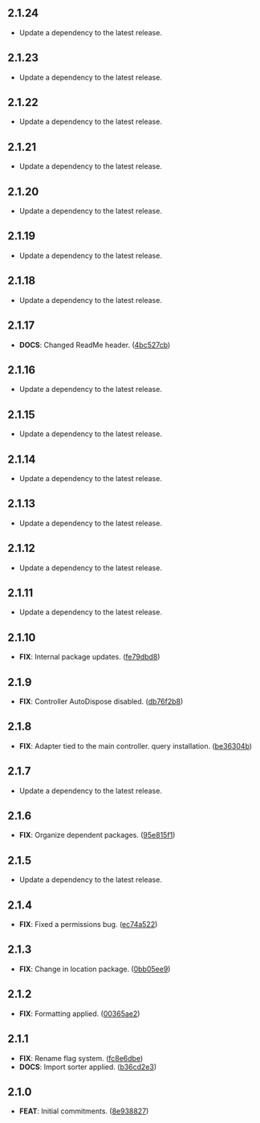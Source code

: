 ## 2.1.24

 - Update a dependency to the latest release.

## 2.1.23

 - Update a dependency to the latest release.

## 2.1.22

 - Update a dependency to the latest release.

## 2.1.21

 - Update a dependency to the latest release.

## 2.1.20

 - Update a dependency to the latest release.

## 2.1.19

 - Update a dependency to the latest release.

## 2.1.18

 - Update a dependency to the latest release.

## 2.1.17

 - **DOCS**: Changed ReadMe header. ([4bc527cb](https://github.com/mathrunet/flutter_masamune/commit/4bc527cb3bf06cb287db8b65bbc183ae49894733))

## 2.1.16

 - Update a dependency to the latest release.

## 2.1.15

 - Update a dependency to the latest release.

## 2.1.14

 - Update a dependency to the latest release.

## 2.1.13

 - Update a dependency to the latest release.

## 2.1.12

 - Update a dependency to the latest release.

## 2.1.11

 - Update a dependency to the latest release.

## 2.1.10

 - **FIX**: Internal package updates. ([fe79dbd8](https://github.com/mathrunet/flutter_masamune/commit/fe79dbd8b93edbceb3656f860915b6e0460a2c77))

## 2.1.9

 - **FIX**: Controller AutoDispose disabled. ([db76f2b8](https://github.com/mathrunet/flutter_masamune/commit/db76f2b8d9d251f6516cc8f0aac0f2c3f1fbe10e))

## 2.1.8

 - **FIX**: Adapter tied to the main controller. query installation. ([be36304b](https://github.com/mathrunet/flutter_masamune/commit/be36304b0e70873af917058e590617137240a801))

## 2.1.7

 - Update a dependency to the latest release.

## 2.1.6

 - **FIX**: Organize dependent packages. ([95e815f1](https://github.com/mathrunet/flutter_masamune/commit/95e815f1b9f0f6754a78241fe4992cad4a220479))

## 2.1.5

 - Update a dependency to the latest release.

## 2.1.4

 - **FIX**: Fixed a permissions bug. ([ec74a522](https://github.com/mathrunet/flutter_masamune/commit/ec74a52222253ca1e218fdfd50117cd191e93ae2))

## 2.1.3

 - **FIX**: Change in location package. ([0bb05ee9](https://github.com/mathrunet/flutter_masamune/commit/0bb05ee966a9b00fa98c67644c32785a5ae2d1d2))

## 2.1.2

 - **FIX**: Formatting applied. ([00365ae2](https://github.com/mathrunet/flutter_masamune/commit/00365ae23d6b9ec28c37fe11892fb2d7159afe12))

## 2.1.1

 - **FIX**: Rename flag system. ([fc8e6dbe](https://github.com/mathrunet/flutter_masamune/commit/fc8e6dbe024c98f50bcb6f12a9c0377a291d8890))
 - **DOCS**: Import sorter applied. ([b36cd2e3](https://github.com/mathrunet/flutter_masamune/commit/b36cd2e3f4f2af2d3ec3ff9f26e94dc0ec7b7e85))

## 2.1.0

 - **FEAT**: Initial commitments. ([8e938827](https://github.com/mathrunet/flutter_masamune/commit/8e93882742693ffdd804821c56b2e0898f302250))

